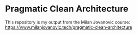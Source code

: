 # Pragmatic Clean Architecture

This repository is my output from the Milan Jovanovic course: https://www.milanjovanovic.tech/pragmatic-clean-architecture